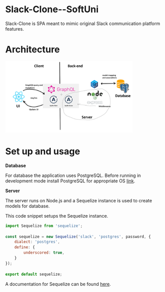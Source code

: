 # Slack-Clone--SoftUni
 
Slack-Clone is SPA meant to mimic original Slack communication platform features.

# Architecture

<img src="./App-Architecture.jpg" width="400px" /><br>

# Set up and usage

**Database**

For database the application uses PostgreSQL. 
Before running in development mode install PostgreSQL for appropriate OS [link](https://www.postgresql.org/download/).

**Server**

The server runs on Node.js and a Sequelize instance is used to create models for database.

This code snippet setups the Sequelize instance.
```js
import Sequelize from 'sequelize';

const sequelize = new Sequelize('slack', 'postgres', password, {
    dialect: 'postgres',
	define: {
		underscored: true,
	}
});

export default sequelize;
```

A documentation for Sequelize can be found [here](https://sequelize.org/master/).
